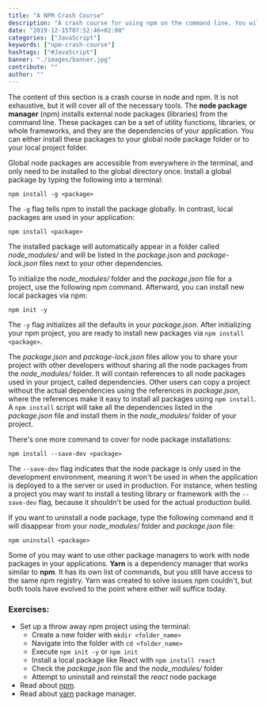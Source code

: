```yaml
---
title: "A NPM Crash Course"
description: "A crash course for using npm on the command line. You will learn how to initialize a npm project, how to install and uninstall node packages, and which files are associated with npm in your project ..."
date: "2019-12-15T07:52:46+02:00"
categories: ["JavaScript"]
keywords: ["npm-crash-course"]
hashtags: ["#JavaScript"]
banner: "./images/banner.jpg"
contribute: ""
author: ""
---
```


<Sponsorship />

The content of this section is a crash course in node and npm. It is not exhaustive, but it will cover all of the necessary tools. The **node package manager** (npm) installs external node packages (libraries) from the command line. These packages can be a set of utility functions, libraries, or whole frameworks, and they are the dependencies of your application. You can either install these packages to your global node package folder or to your local project folder.

Global node packages are accessible from everywhere in the terminal, and only need to be installed to the global directory once. Install a global package by typing the following into a terminal:

```text
npm install -g <package>
```

The `-g` flag tells npm to install the package globally. In contrast, local packages are used in your application:

```text
npm install <package>
```

The installed package will automatically appear in a folder called *node_modules/* and will be listed in the *package.json* and *package-lock.json* files next to your other dependencies.

To initialize the *node_modules/* folder and the *package.json* file for a project, use the following npm command. Afterward, you can install new local packages via npm:

```text
npm init -y
```

The `-y` flag initializes all the defaults in your *package.json*. After initializing your npm project, you are ready to install new packages via `npm install <package>`.

The *package.json* and *package-lock.json* files allow you to share your project with other developers without sharing all the node packages from the *node_modules/* folder. It will contain references to all node packages used in your project, called dependencies. Other users can copy a project without the actual dependencies using the references in *package.json*, where the references make it easy to install all packages using `npm install`. A `npm install` script will take all the dependencies listed in the *package.json* file and install them in the *node_modules/* folder of your project.

There's one more command to cover for node package installations:

```text
npm install --save-dev <package>
```

The `--save-dev` flag indicates that the node package is only used in the development environment, meaning it won't be used in when the application is deployed to a the server or used in production. For instance, when testing a project you may want to install a testing library or framework with the `--save-dev` flag, because it shouldn't be used for the actual production build.

If you want to uninstall a node package, type the following command and it will disappear from your *node_modules/* folder and *package.json* file:

```text
npm uninstall <package>
```

Some of you may want to use other package managers to work with node packages in your applications. **Yarn** is a dependency manager that works similar to **npm**. It has its own list of commands, but you still have access to the same npm registry. Yarn was created to solve issues npm couldn't, but both tools have evolved to the point where either will suffice today.

### Exercises:

* Set up a throw away npm project using the terminal:
  * Create a new folder with `mkdir <folder_name>`
  * Navigate into the folder with `cd <folder_name>`
  * Execute `npm init -y` or `npm init`
  * Install a local package like React with `npm install react`
  * Check the *package.json* file and the *node_modules/* folder
  * Attempt to uninstall and reinstall the *react* node package
* Read about [npm](https://docs.npmjs.com/).
* Read about [yarn](https://yarnpkg.com/en/docs/) package manager.